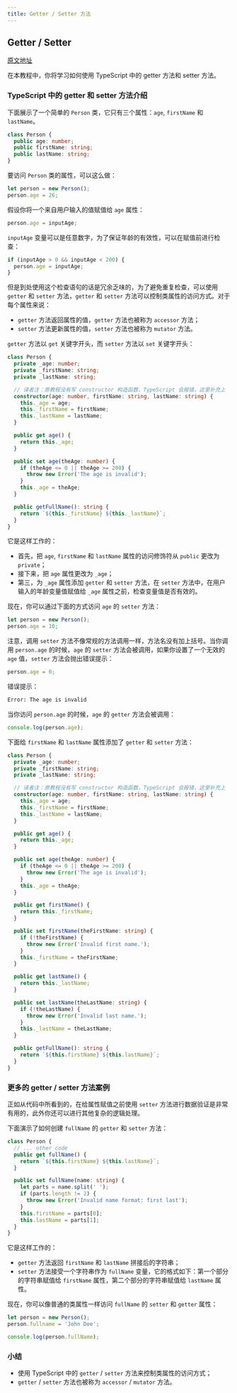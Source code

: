 ```yaml
---
title: Getter / Setter 方法
---
```


## Getter / Setter

[原文地址](https://www.typescripttutorial.net/typescript-tutorial/typescript-getters-setters/)

在本教程中，你将学习如何使用 TypeScript 中的 getter 方法和 setter 方法。

### TypeScript 中的 getter 和 setter 方法介绍

下面展示了一个简单的 `Person` 类，它只有三个属性：`age`, `firstName` 和 `lastName`。

```ts
class Person {
  public age: number;
  public firstName: string;
  public lastName: string;
}
```

要访问 `Person` 类的属性，可以这么做：

```ts
let person = new Person();
person.age = 26;
```

假设你将一个来自用户输入的值赋值给 `age` 属性：

```ts
person.age = inputAge;
```

`inputAge` 变量可以是任意数字，为了保证年龄的有效性，可以在赋值前进行检查：

```ts
if (inputAge > 0 && inputAge < 200) {
  person.age = inputAge;
}
```

但是到处使用这个检查语句的话是冗余乏味的，为了避免重复检查，可以使用 `getter` 和 `setter` 方法，`getter` 和 `setter` 方法可以控制类属性的访问方式。对于每个属性来说：

- `getter` 方法返回属性的值，`getter` 方法也被称为 `accessor` 方法；
- `setter` 方法更新属性的值，`setter` 方法也被称为 `mutator` 方法。

`getter` 方法以 `get` 关键字开头，而 `setter` 方法以 `set` 关键字开头：

```ts
class Person {
  private _age: number;
  private _firstName: string;
  private _lastName: string;

  // 译者注：原教程没有写 constructor 构造函数，TypeScript 会报错，这里补充上
  constructor(age: number, firstName: string, lastName: string) {
    this._age = age;
    this._firstName = firstName;
    this._lastName = lastName;
  }

  public get age() {
    return this._age;
  }

  public set age(theAge: number) {
    if (theAge <= 0 || theAge >= 200) {
      throw new Error('The age is invalid');
    }
    this._age = theAge;
  }

  public getFullName(): string {
    return `${this._firstName} ${this._lastName}`;
  }
}
```

它是这样工作的：

- 首先，把 `age`, `firstName` 和 `lastName` 属性的访问修饰符从 `public` 更改为 `private`；
- 接下来，把 `age` 属性更改为 `_age`；
- 第三，为 `_age` 属性添加 `getter` 和 `setter` 方法，在 `setter` 方法中，在用户输入的年龄变量值赋值给 `_age` 属性之前，检查变量值是否有效的。

现在，你可以通过下面的方式访问 `age` 的 `setter` 方法：

```ts
let person = new Person();
person.age = 10;
```

注意，调用 `setter` 方法不像常规的方法调用一样，方法名没有加上括号。当你调用 `person.age` 的时候，`age` 的 `setter` 方法会被调用，如果你设置了一个无效的 `age` 值，`setter` 方法会抛出错误提示：

```ts
person.age = 0;
```

错误提示：

```sh
Error: The age is invalid
```

当你访问 `person.age` 的时候，`age` 的 `getter` 方法会被调用：

```ts
console.log(person.age);
```

下面给 `firstName` 和 `lastName` 属性添加了 `getter` 和 `setter` 方法：

```ts
class Person {
  private _age: number;
  private _firstName: string;
  private _lastName: string;

  // 译者注：原教程没有写 constructor 构造函数，TypeScript 会报错，这里补充上
  constructor(age: number, firstName: string, lastName: string) {
    this._age = age;
    this._firstName = firstName;
    this._lastName = lastName;
  }

  public get age() {
    return this._age;
  }

  public set age(theAge: number) {
    if (theAge <= 0 || theAge >= 200) {
      throw new Error('The age is invalid');
    }
    this._age = theAge;
  }

  public get firstName() {
    return this._firstName;
  }

  public set firstName(theFirstName: string) {
    if (!theFirstName) {
      throw new Error('Invalid first name.');
    }
    this._firstName = theFirstName;
  }

  public get lastName() {
    return this._lastName;
  }

  public set lastName(theLastName: string) {
    if (!theLastName) {
      throw new Error('Invalid last name.');
    }
    this._lastName = theLastName;
  }

  public getFullName(): string {
    return `${this.firstName} ${this.lastName}`;
  }
}
```

### 更多的 getter / setter 方法案例

正如从代码中所看到的，在给属性赋值之前使用 `setter` 方法进行数据验证是非常有用的，此外你还可以进行其他复杂的逻辑处理。

下面演示了如何创建 `fullName` 的 `getter` 和 `setter` 方法：

```ts
class Person {
  // ... other code
  public get fullName() {
    return `${this.firstName} ${this.lastName}`;
  }

  public set fullName(name: string) {
    let parts = name.split(' ');
    if (parts.length != 2) {
      throw new Error('Invalid name format: first last');
    }
    this.firstName = parts[0];
    this.lastName = parts[1];
  }
}
```

它是这样工作的：

- `getter` 方法返回 `firstName` 和 `lastName` 拼接后的字符串；
- `setter` 方法接受一个字符串作为 `fullName` 变量，它的格式如下：第一个部分的字符串赋值给 `firstName` 属性，第二个部分的字符串赋值给 `lastName` 属性。

现在，你可以像普通的类属性一样访问 `fullName` 的 `setter` 和 `getter` 属性：

```ts
let person = new Person();
person.fullname = 'John Doe';

console.log(person.fullName);
```

### 小结

- 使用 TypeScript 中的 `getter` / `setter` 方法来控制类属性的访问方式；
- `getter` / `setter` 方法也被称为 `accessor` / `mutator` 方法。
